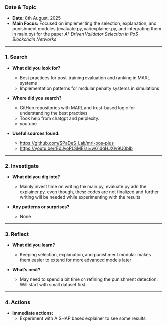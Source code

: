 ### Date & Topic

- **Date:** 8th August, 2025 
- **Main Focus:** Focused on implementing the selection, explanation, and punishment modules (evaluate.py, xai/explainer.py, and integrating them in main.py) for the paper *AI-Driven Validator Selection in PoS Blockchain Networks*

---

### 1. Search

- **What did you look for?**  
  - Best practices for post-training evaluation and ranking in MARL systems
  - Implementation patterns for modular penalty systems in simulations



- **Where did you search?**  
  - GitHub repositories with MARL and trust-based logic for understanding the best practises
  - Took help from chatgpt and perplexity.
  - youtube
  

- **Useful sources found:** 
    - https://github.com/SPaDeS-Lab/mrl-pos-plus
    - https://youtu.be/rEdJyoPLSME?si=w61dqHJXIv9U0bIb
   

---

### 2. Investigate

- **What did you dig into?**  
  - Mainly invest time on writing the main.py, evaluate.py adn the explainer.py. even though, these codes are not finalized and further writing will be needed while experimenting with the results

- **Any patterns or surprises?**  
  - None
  
  

---

### 3. Reflect

- **What did you learn?**  
  - Keeping selection, explanation, and punishment modular makes them easier to extend for more advanced models later

- **What’s next?**  
  - May need to spend a bit time on refining the punishment detection. Will start with small dataset first.
  
  

---

### 4. Actions

- **Immediate actions:**  
  - Experiment with A SHAP based explainer to see some results
  
